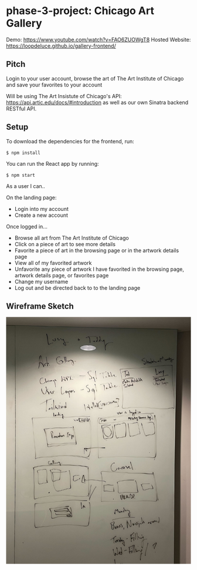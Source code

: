 # phase-3-project: Chicago Art Gallery

Demo: https://www.youtube.com/watch?v=FAO6ZUOWgT8
Hosted Website: https://loopdeluce.github.io/gallery-frontend/

## Pitch

Login to your user account, browse the art of The Art Institute of Chicago and save your favorites to your account

Will be using The Art Insistute of Chicago's API: https://api.artic.edu/docs/#introduction as well as our own Sinatra backend RESTful API.

## Setup

To download the dependencies for the frontend, run:

```console
$ npm install
```

You can run the React app by running:

```console
$ npm start
```

As a user I can..

On the landing page:

- Login into my account
- Create a new account

Once logged in...

- Browse all art from The Art Institute of Chicago
- Click on a piece of art to see more details
- Favorite a piece of art in the browsing page or in the artwork details page
- View all of my favorited artwork
- Unfavorite any piece of artwork I have favorited in the browsing page, artwork details page, or favorites page
- Change my username
- Log out and be directed back to to the landing page

## Wireframe Sketch

<img src='./GallerySketches.jpeg' width=700>
